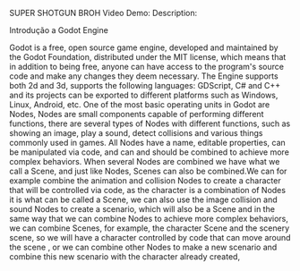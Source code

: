SUPER SHOTGUN BROH
Video Demo:  <URL HERE>
Description:

Introdução a Godot Engine

Godot is a free, open source game engine, developed and maintained by the Godot Foundation, distributed under the MIT license, which means that in addition to being free, anyone can have access to the program's source code and make any changes they deem necessary. The Engine supports both 2d and 3d, supports the following languages: GDScript, C# and C++ and its projects can be exported to different platforms such as Windows, Linux, Android, etc.
One of the most basic operating units in Godot are Nodes, Nodes are small components capable of performing different functions, there are several types of Nodes with different functions, such as showing an image, play a sound, detect collisions and various things commonly used in games. All Nodes have a name, editable properties, can be manipulated via code, and can and should be combined to achieve more complex behaviors. When several Nodes are combined we have what we call a Scene, and just like Nodes, Scenes can also be combined.We can for example combine the animation and collision Nodes to create a character that will be controlled via code, as the character is a combination of Nodes it is what can be called a Scene, we can also use the image collision and sound Nodes to create a scenario, which will also be a Scene and in the same way that we can combine Nodes to achieve more complex behaviors, we can combine Scenes, for example, the character Scene and the scenery scene, so we will have a character controlled by code that can move around the scene , or we can combine other Nodes to make a new scenario and combine this new scenario with the character already created, 